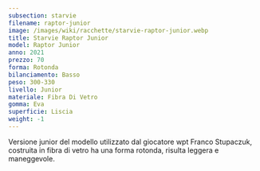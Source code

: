 ```yaml
---
subsection: starvie
filename: raptor-junior
image: /images/wiki/racchette/starvie-raptor-junior.webp
title: Starvie Raptor Junior
model: Raptor Junior
anno: 2021
prezzo: 70
forma: Rotonda
bilanciamento: Basso
peso: 300-330
livello: Junior
materiale: Fibra Di Vetro
gomma: Eva
superficie: Liscia
weight: -1
---
```

Versione junior del modello utilizzato dal giocatore wpt Franco Stupaczuk, costruita in fibra di vetro ha una forma rotonda, risulta leggera e maneggevole.